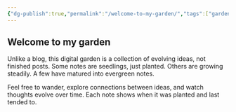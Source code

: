 ```yaml
---
{"dg-publish":true,"permalink":"/welcome-to-my-garden/","tags":["gardenEntry"],"dgShowBacklinks":"false","created":"2025-04-14T09:46:44.030+02:00","updated":"2025-04-15T08:16:39.886+02:00"}
---
```



## Welcome to my garden

Unlike a blog, this digital garden is a collection of evolving ideas, not finished posts. Some notes are seedlings, just planted. Others are growing steadily. A few have matured into evergreen notes.

Feel free to wander, explore connections between ideas, and watch thoughts evolve over time. Each note shows when it was planted and last tended to.